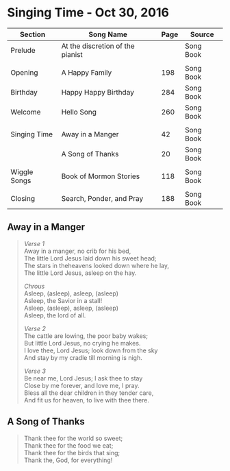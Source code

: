 Singing Time - Oct 30, 2016
===========================

| Section      | Song Name                        | Page | Source    |
|--------------|----------------------------------|------|-----------|
| Prelude      | At the discretion of the pianist |      | Song Book |
|              |                                  |      |           |
| Opening      | A Happy Family                   | 198  | Song Book |
| Birthday     | Happy Happy Birthday             | 284  | Song Book |
| Welcome      | Hello Song                       | 260  | Song Book |
|              |                                  |      |           |
| Singing Time | Away in a Manger                 | 42   | Song Book |
|              | A Song of Thanks                 | 20   | Song Book |
|              |                                  |      |           |
| Wiggle Songs | Book of Mormon Stories           | 118  | Song Book |
|              |                                  |      |           |
| Closing      | Search, Ponder, and Pray         | 188  | Song Book |

Away in a Manger
----------------

> *Verse 1*  
> Away in a manger, no crib for his bed,  
> The little Lord Jesus laid down his sweet head;  
> The stars in theheavens looked down where he lay,  
> The little Lord Jesus, asleep on the hay.
>
> *Chrous*  
> Asleep, (asleep), asleep, (asleep)  
> Asleep, the Savior in a stall!  
> Asleep, (asleep), asleep, (asleep)  
> Asleep, the lord of all.
>
> *Verse 2*  
> The cattle are lowing, the poor baby wakes;  
> But little Lord Jesus, no crying he makes.  
> I love thee, Lord Jesus; look down from the sky  
> And stay by my cradle till morning is nigh.
>
> *Verse 3*  
> Be near me, Lord Jesus; I ask thee to stay  
> Close by me forever, and love me, I pray.  
> Bless all the dear children in they tender care,  
> And fit us for heaven, to live with thee there.

A Song of Thanks
----------------

> Thank thee for the world so sweet;  
> Thank thee for the food we eat;  
> Thank thee for the birds that sing;  
> Thank the, God, for everything!